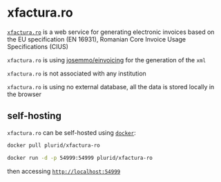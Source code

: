 # xfactura.ro


[`xfactura.ro`](https://xfactura.ro) is a web service for generating electronic invoices based on the EU specification (EN 16931), Romanian Core Invoice Usage Specifications (CIUS)

`xfactura.ro` is using [josemmo/einvoicing](https://github.com/josemmo/einvoicing) for the generation of the `xml`

`xfactura.ro` is not associated with any institution

`xfactura.ro` is using no external database, all the data is stored locally in the browser


## self-hosting

`xfactura.ro` can be self-hosted using [`docker`](https://docs.docker.com/engine/install):

``` bash
docker pull plurid/xfactura-ro

docker run -d -p 54999:54999 plurid/xfactura-ro
```

then accessing [`http://localhost:54999`](http://localhost:54999)
